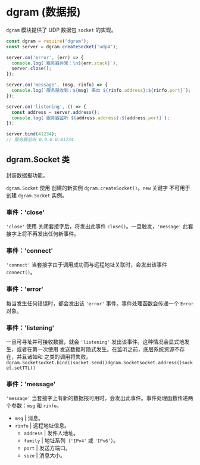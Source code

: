 # dgram (数据报)
`dgram` 模块提供了 UDP 数据包 `socket` 的实现。
```js
const dgram = require('dgram');
const server = dgram.createSocket('udp4');

server.on('error', (err) => {
  console.log(`服务器异常：\n${err.stack}`);
  server.close();
});

server.on('message', (msg, rinfo) => {
  console.log(`服务器收到：${msg} 来自 ${rinfo.address}:${rinfo.port}`);
});

server.on('listening', () => {
  const address = server.address();
  console.log(`服务器监听 ${address.address}:${address.port}`);
});

server.bind(41234);
// 服务器监听 0.0.0.0:41234
```

## dgram.Socket 类
封装数据报功能。

`dgram.Socket` 使用 创建的新实例 `dgram.createSocket()`。`new` 关键字 不可用于创建 `dgram.Socket` 实例。
### 事件：'close'
`'close'` 使用 关闭套接字后，将发出此事件 `close()`。一旦触发，`'message'` 此套接字上将不再发出任何新事件。
### 事件：'connect'
`'connect'` 当套接字由于调用成功而与远程地址关联时，会发出该事件 `connect()`。
### 事件：'error'
每当发生任何错误时，都会发出该 `'error'` 事件。事件处理函数会传递一个 `Error` 对象。
### 事件：'listening'
一旦可寻址并可接收数据，就会 `'listening'` 发出该事件。这种情况会显式地发生，或者在第一次使用 发送数据时隐式发生。在监听之前，底层系统资源不存在，并且诸如和 之类的调用将失败。`dgram.Socketsocket.bind()socket.send()dgram.Socketsocket.address()socket.setTTL()`
### 事件：'message'
`'message'` 当套接字上有新的数据报可用时，会发出此事件。事件处理函数传递两个参数：`msg` 和 `rinfo`。

- `msg` | 消息。
- `rinfo` | 远程地址信息。
  - `address` | 发件人地址。
  - `family` | 地址系列（`'IPv4'` 或 `'IPv6'`）。
  - `port` | 发送方端口。
  - `size` | 消息大小。
















